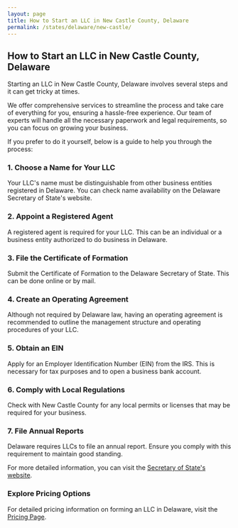 ```yaml
---
layout: page
title: How to Start an LLC in New Castle County, Delaware
permalink: /states/delaware/new-castle/
---
```


<h2>How to Start an LLC in New Castle County, Delaware</h2>

<p>Starting an LLC in New Castle County, Delaware involves several steps and it can get tricky at times.</p>

<p>We offer comprehensive services to streamline the process and take care of everything for you, ensuring a hassle-free experience. Our team of experts will handle all the necessary paperwork and legal requirements, so you can focus on growing your business.</p>

<p>If you prefer to do it yourself, below is a guide to help you through the process:</p>

<h3>1. Choose a Name for Your LLC</h3>
<p>Your LLC's name must be distinguishable from other business entities registered in Delaware. You can check name availability on the Delaware Secretary of State's website.</p>

<h3>2. Appoint a Registered Agent</h3>
<p>A registered agent is required for your LLC. This can be an individual or a business entity authorized to do business in Delaware.</p>

<h3>3. File the Certificate of Formation</h3>
<p>Submit the Certificate of Formation to the Delaware Secretary of State. This can be done online or by mail.</p>

<h3>4. Create an Operating Agreement</h3>
<p>Although not required by Delaware law, having an operating agreement is recommended to outline the management structure and operating procedures of your LLC.</p>

<h3>5. Obtain an EIN</h3>
<p>Apply for an Employer Identification Number (EIN) from the IRS. This is necessary for tax purposes and to open a business bank account.</p>

<h3>6. Comply with Local Regulations</h3>
<p>Check with New Castle County for any local permits or licenses that may be required for your business.</p>

<h3>7. File Annual Reports</h3>
<p>Delaware requires LLCs to file an annual report. Ensure you comply with this requirement to maintain good standing.</p>

<p>For more detailed information, you can visit the <a href="https://www.sos.delaware.gov/">Secretary of State's website</a>.</p>

<h3>Explore Pricing Options</h3>
<p>For detailed pricing information on forming an LLC in Delaware, visit the <a href="{ '/new-pricing/' | relative_url }">Pricing Page</a>.</p>
